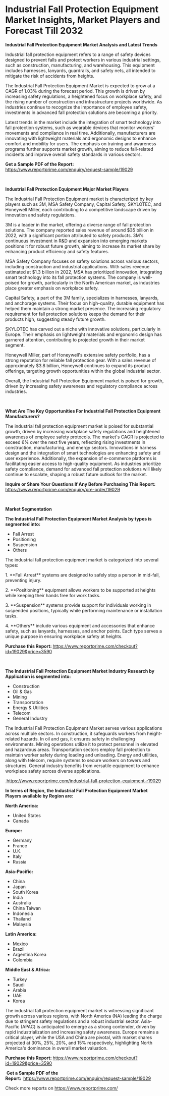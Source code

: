<p><h1>Industrial Fall Protection Equipment Market Insights, Market Players and Forecast Till 2032</h1></p><p><strong>Industrial Fall Protection Equipment Market Analysis and Latest Trends</strong></p>
<p><p>Industrial fall protection equipment refers to a range of safety devices designed to prevent falls and protect workers in various industrial settings, such as construction, manufacturing, and warehousing. This equipment includes harnesses, lanyards, guardrails, and safety nets, all intended to mitigate the risk of accidents from heights.</p><p>The Industrial Fall Protection Equipment Market is expected to grow at a CAGR of 1.03% during the forecast period. This growth is driven by increasing safety regulations, a heightened focus on workplace safety, and the rising number of construction and infrastructure projects worldwide. As industries continue to recognize the importance of employee safety, investments in advanced fall protection solutions are becoming a priority.</p><p>Latest trends in the market include the integration of smart technology into fall protection systems, such as wearable devices that monitor workers' movements and compliance in real time. Additionally, manufacturers are innovating with lightweight materials and ergonomic designs to enhance comfort and mobility for users. The emphasis on training and awareness programs further supports market growth, aiming to reduce fall-related incidents and improve overall safety standards in various sectors.</p></p>
<p><strong>Get a Sample PDF of the Report:&nbsp;</strong> <a href="https://www.reportprime.com/enquiry/request-sample/19029?utm_campaign=2868&utm_medium=2&utm_source=Github&utm_content=ia&utm_term=19032025&utm_id=industrial-fall-protection-equipment">https://www.reportprime.com/enquiry/request-sample/19029</a></p>
<p>&nbsp;</p>
<p><strong>Industrial Fall Protection Equipment Major Market Players</strong></p>
<p><p>The Industrial Fall Protection Equipment market is characterized by key players such as 3M, MSA Safety Company, Capital Safety, SKYLOTEC, and Honeywell Miller, each contributing to a competitive landscape driven by innovation and safety regulations.</p><p>3M is a leader in the market, offering a diverse range of fall protection solutions. The company reported sales revenue of around $35 billion in 2022, with a significant portion attributed to safety products. 3M's continuous investment in R&D and expansion into emerging markets positions it for robust future growth, aiming to increase its market share by enhancing product efficiency and safety features.</p><p>MSA Safety Company focuses on safety solutions across various sectors, including construction and industrial applications. With sales revenue estimated at $1.3 billion in 2022, MSA has prioritized innovation, integrating smart technology into its fall protection systems. The company is well-poised for growth, particularly in the North American market, as industries place greater emphasis on workplace safety.</p><p>Capital Safety, a part of the 3M family, specializes in harnesses, lanyards, and anchorage systems. Their focus on high-quality, durable equipment has helped them maintain a strong market presence. The increasing regulatory requirement for fall protection solutions keeps the demand for their products high, suggesting steady future growth.</p><p>SKYLOTEC has carved out a niche with innovative solutions, particularly in Europe. Their emphasis on lightweight materials and ergonomic design has garnered attention, contributing to projected growth in their market segment.</p><p>Honeywell Miller, part of Honeywell's extensive safety portfolio, has a strong reputation for reliable fall protection gear. With a sales revenue of approximately $3.8 billion, Honeywell continues to expand its product offerings, targeting growth opportunities within the global industrial sector. </p><p>Overall, the Industrial Fall Protection Equipment market is poised for growth, driven by increasing safety awareness and regulatory compliance across industries.</p></p>
<p>&nbsp;</p>
<p><strong>What Are The Key Opportunities For Industrial Fall Protection Equipment Manufacturers?</strong></p>
<p><p>The industrial fall protection equipment market is poised for substantial growth, driven by increasing workplace safety regulations and heightened awareness of employee safety protocols. The market's CAGR is projected to exceed 6% over the next five years, reflecting rising investments in construction, manufacturing, and energy sectors. Innovations in harness design and the integration of smart technologies are enhancing safety and user experience. Additionally, the expansion of e-commerce platforms is facilitating easier access to high-quality equipment. As industries prioritize safety compliance, demand for advanced fall protection solutions will likely continue to escalate, shaping a robust future outlook for the market.</p></p>
<p><strong>Inquire or Share Your Questions If Any Before Purchasing This Report:</strong> <a href="https://www.reportprime.com/enquiry/pre-order/19029?utm_campaign=2868&utm_medium=2&utm_source=Github&utm_content=ia&utm_term=19032025&utm_id=industrial-fall-protection-equipment">https://www.reportprime.com/enquiry/pre-order/19029</a></p>
<p>&nbsp;</p>
<p><strong>Market Segmentation</strong></p>
<p><strong>The Industrial Fall Protection Equipment Market Analysis by types is segmented into:</strong></p>
<p><ul><li>Fall Arrest</li><li>Positioning</li><li>Suspension</li><li>Others</li></ul></p>
<p><p>The industrial fall protection equipment market is categorized into several types: </p><p>1. **Fall Arrest** systems are designed to safely stop a person in mid-fall, preventing injury.</p><p>2. **Positioning** equipment allows workers to be supported at heights while keeping their hands free for work tasks.</p><p>3. **Suspension** systems provide support for individuals working in suspended positions, typically while performing maintenance or installation tasks.</p><p>4. **Others** include various equipment and accessories that enhance safety, such as lanyards, harnesses, and anchor points. Each type serves a unique purpose in ensuring workplace safety at heights.</p></p>
<p><strong>Purchase this Report:&nbsp;</strong><a href="https://www.reportprime.com/checkout?id=19029&price=3590&utm_campaign=2868&utm_medium=2&utm_source=Github&utm_content=ia&utm_term=19032025&utm_id=industrial-fall-protection-equipment">https://www.reportprime.com/checkout?id=19029&price=3590</a></p>
<p>&nbsp;</p>
<p><strong>The Industrial Fall Protection Equipment Market Industry Research by Application is segmented into:</strong></p>
<p><ul><li>Construction</li><li>Oil & Gas</li><li>Mining</li><li>Transportation</li><li>Energy & Utilities</li><li>Telecom</li><li>General Industry</li></ul></p>
<p><p>The Industrial Fall Protection Equipment Market serves various applications across multiple sectors. In construction, it safeguards workers from height-related hazards. In oil and gas, it ensures safety in challenging environments. Mining operations utilize it to protect personnel in elevated and hazardous areas. Transportation sectors employ fall protection to maintain worker safety during loading and unloading. Energy and utilities, along with telecom, require systems to secure workers on towers and structures. General industry benefits from versatile equipment to enhance workplace safety across diverse applications.</p></p>
<p><a href="https://www.reportprime.com/industrial-fall-protection-equipment-r19029?utm_campaign=2868&utm_medium=2&utm_source=Github&utm_content=ia&utm_term=19032025&utm_id=industrial-fall-protection-equipment">&nbsp;https://www.reportprime.com/industrial-fall-protection-equipment-r19029</a></p>
<p><strong>In terms of Region, the Industrial Fall Protection Equipment Market Players available by Region are:</strong></p>
<p>
    <p> <strong> North America: </strong>
        <ul>
            <li>United States</li>
            <li>Canada</li>
        </ul>
        </p> 
    <p> <strong> Europe: </strong>
        <ul>
            <li>Germany</li>
            <li>France</li>
            <li>U.K.</li>
            <li>Italy</li>
            <li>Russia</li>
        </ul>
        </p> 
    <p> <strong> Asia-Pacific: </strong>
        <ul>
            <li>China</li>
            <li>Japan</li>
            <li>South Korea</li>
            <li>India</li>
            <li>Australia</li>
            <li>China Taiwan</li>
            <li>Indonesia</li>
            <li>Thailand</li>
            <li>Malaysia</li>
        </ul>
        </p> 
    <p> <strong> Latin America: </strong>
        <ul>
            <li>Mexico</li>
            <li>Brazil</li>
            <li>Argentina Korea</li>
            <li>Colombia</li>
        </ul>
        </p> 
    <p> <strong> Middle East & Africa: </strong>
        <ul>
            <li>Turkey</li>
            <li>Saudi</li>
            <li>Arabia</li>
            <li>UAE</li>
            <li>Korea</li>
        </ul>
    </p>
    </p>
<p><p>The industrial fall protection equipment market is witnessing significant growth across various regions, with North America (NA) leading the charge due to stringent safety regulations and a robust industrial sector. Asia-Pacific (APAC) is anticipated to emerge as a strong contender, driven by rapid industrialization and increasing safety awareness. Europe remains a critical player, while the USA and China are pivotal, with market shares projected at 30%, 25%, 20%, and 15% respectively, highlighting North America's dominance in overall market valuation.</p></p>
<p><strong>Purchase this Report: </strong><a href="https://www.reportprime.com/checkout?id=19029&price=3590&utm_campaign=2868&utm_medium=2&utm_source=Github&utm_content=ia&utm_term=19032025&utm_id=industrial-fall-protection-equipment">https://www.reportprime.com/checkout?id=19029&price=3590</a></p>
<p>&nbsp;<strong>Get a Sample PDF of the Report:&nbsp;&nbsp;</strong><a href="https://www.reportprime.com/enquiry/request-sample/19029?utm_campaign=2868&utm_medium=2&utm_source=Github&utm_content=ia&utm_term=19032025&utm_id=industrial-fall-protection-equipment">https://www.reportprime.com/enquiry/request-sample/19029</a></p>
<p><strong></strong></p>
<p>Check more reports on <a href="https://www.reportprime.com/?utm_campaign=2868&utm_medium=2&utm_source=Github&utm_content=ia&utm_term=19032025&utm_id=industrial-fall-protection-equipment">https://www.reportprime.com/</a></p>